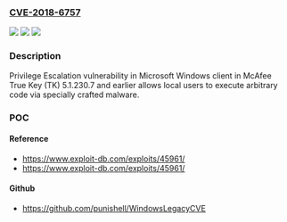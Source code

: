 ### [CVE-2018-6757](https://cve.mitre.org/cgi-bin/cvename.cgi?name=CVE-2018-6757)
![](https://img.shields.io/static/v1?label=Product&message=True%20Key&color=blue)
![](https://img.shields.io/static/v1?label=Version&message=5.1.230.75.1.230.7%20&color=brighgreen)
![](https://img.shields.io/static/v1?label=Vulnerability&message=Privilege%20Escalation%20vulnerability&color=brighgreen)

### Description

Privilege Escalation vulnerability in Microsoft Windows client in McAfee True Key (TK) 5.1.230.7 and earlier allows local users to execute arbitrary code via specially crafted malware.

### POC

#### Reference
- https://www.exploit-db.com/exploits/45961/
- https://www.exploit-db.com/exploits/45961/

#### Github
- https://github.com/punishell/WindowsLegacyCVE

